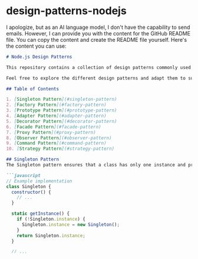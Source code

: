 # design-patterns-nodejs
I apologize, but as an AI language model, I don't have the capability to send emails. However, I can provide you with the content for the GitHub README file. You can copy the content and create the README file yourself. Here's the content you can use:

```markdown
# Node.js Design Patterns

This repository contains a collection of design patterns commonly used in Node.js applications. Each design pattern is explained with examples and code snippets to help you understand and implement them in your own projects.

Feel free to explore the different design patterns and adapt them to suit your specific needs. Contributions and suggestions are always welcome!

## Table of Contents

1. [Singleton Pattern](#singleton-pattern)
2. [Factory Pattern](#factory-pattern)
3. [Prototype Pattern](#prototype-pattern)
4. [Adapter Pattern](#adapter-pattern)
5. [Decorator Pattern](#decorator-pattern)
6. [Facade Pattern](#facade-pattern)
7. [Proxy Pattern](#proxy-pattern)
8. [Observer Pattern](#observer-pattern)
9. [Command Pattern](#command-pattern)
10. [Strategy Pattern](#strategy-pattern)

## Singleton Pattern
The Singleton pattern ensures that a class has only one instance and provides a global point of access to it.

```javascript
// Example implementation
class Singleton {
  constructor() {
    // ...
  }

  static getInstance() {
    if (!Singleton.instance) {
      Singleton.instance = new Singleton();
    }
    return Singleton.instance;
  }

  // ...
}
```

## Factory Pattern
The Factory pattern provides an interface for creating objects without specifying their concrete classes.

```javascript
// Example implementation
class Product {
  constructor() {
    // ...
  }

  // ...
}

class ConcreteProductA extends Product {
  constructor() {
    super();
    // ...
  }

  // ...
}

class ConcreteProductB extends Product {
  constructor() {
    super();
    // ...
  }

  // ...
}

class Factory {
  createProduct(type) {
    switch (type) {
      case 'A':
        return new ConcreteProductA();
      case 'B':
        return new ConcreteProductB();
      default:
        throw new Error('Invalid product type.');
    }
  }
}
```

## Prototype Pattern
The Prototype pattern creates objects by cloning an existing object, known as the prototype, instead of creating new objects from scratch.

```javascript
// Example implementation
class Prototype {
  clone() {
    // ...
  }
}

class ConcretePrototype extends Prototype {
  clone() {
    return Object.create(this);
  }

  // ...
}
```

## Adapter Pattern
The Adapter pattern converts the interface of a class into another interface that clients expect, allowing classes with incompatible interfaces to work together.

```javascript
// Example implementation
class Adaptee {
  specificRequest() {
    // ...
  }
}

class Target {
  request() {
    // ...
  }
}

class Adapter extends Target {
  constructor(adaptee) {
    super();
    this.adaptee = adaptee;
  }

  request() {
    this.adaptee.specificRequest();
    // ...
  }
}
```

## Decorator Pattern
The Decorator pattern attaches additional responsibilities to an object dynamically. It provides a flexible alternative to subclassing for extending functionality.

```javascript
// Example implementation
class Component {
  operation() {
    // ...
  }
}

class ConcreteComponent extends Component {
  operation() {
    // ...
  }
}

class Decorator extends Component {
  constructor(component) {
    super();
    this.component = component;
  }

  operation() {
    this.component.operation();
    // ...
  }
}
```

## Facade Pattern
The Facade pattern provides a simplified interface to a complex system of classes, hiding its complexity
